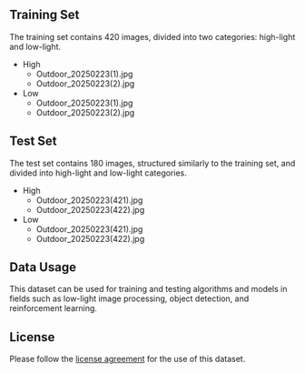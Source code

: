 
## Training Set

The training set contains 420 images, divided into two categories: high-light and low-light.

- High
  - Outdoor_20250223(1).jpg
  - Outdoor_20250223(2).jpg
- Low
  - Outdoor_20250223(1).jpg
  - Outdoor_20250223(2).jpg

## Test Set

The test set contains 180 images, structured similarly to the training set, and divided into high-light and low-light categories.

- High
  - Outdoor_20250223(421).jpg
  - Outdoor_20250223(422).jpg
- Low
  - Outdoor_20250223(421).jpg
  - Outdoor_20250223(422).jpg

## Data Usage

This dataset can be used for training and testing algorithms and models in fields such as low-light image processing, object detection, and reinforcement learning.

## License

Please follow the [license agreement](#) for the use of this dataset.
